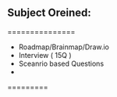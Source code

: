 ## Subject Oreined:
===============
 - Roadmap/Brainmap/Draw.io
 - Interview ( 15Q )
 - Sceanrio based Questions 
 - 

=========